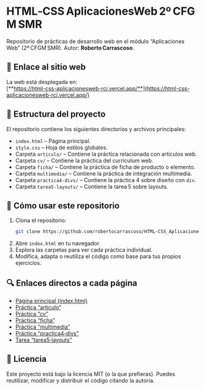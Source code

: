 # HTML‑CSS AplicacionesWeb 2º CFGM SMR  
Repositorio de prácticas de desarrollo web en el módulo “Aplicaciones Web” (2º CFGM SMR).
Autor: **Roberto Carrascoso**.

## 🔗 Enlace al sitio web  
La web está desplegada en:  
[**https://html-css-aplicacionesweb-rcj.vercel.app/**](https://html-css-aplicacionesweb-rcj.vercel.app/)  

## 📁 Estructura del proyecto  
El repositorio contiene los siguientes directorios y archivos principales:

- `index.html` – Página principal.  
- `style.css` – Hoja de estilos globales.  
- Carpeta `articulo/` – Contiene la práctica relacionada con artículos web.  
- Carpeta `cv/` – Contiene la práctica del currículum web.  
- Carpeta `ficha/` – Contiene la práctica de ficha de producto o elemento.  
- Carpeta `multimedia/` – Contiene la práctica de integración multimedia.  
- Carpeta `practica4-divs/` – Contiene la práctica 4 sobre diseño con `div`.  
- Carpeta `tarea5-layouts/` – Contiene la tarea 5 sobre layouts.

## 📌 Cómo usar este repositorio  
1. Clona el repositorio:  
   ```bash
   git clone https://github.com/robertocarrascoso/HTML-CSS_AplicacionesWeb-2oCFGM_SMR.git
   ```  
2. Abre `index.html` en tu navegador.  
3. Explora las carpetas para ver cada práctica individual.  
4. Modifica, adapta o reutiliza el código como base para tus propios ejercicios.

## 🔍 Enlaces directos a cada página  
- [Página principal (index.html)](https://html-css-aplicacionesweb-rcj.vercel.app/index.html)  
- [Práctica “articulo”](https://html-css-aplicacionesweb-rcj.vercel.app/articulo/index.html)  
- [Práctica “cv”](https://html-css-aplicacionesweb-rcj.vercel.app/cv/index.html)  
- [Práctica “ficha”](https://html-css-aplicacionesweb-rcj.vercel.app/ficha/index.html)  
- [Práctica “multimedia”](https://html-css-aplicacionesweb-rcj.vercel.app/multimedia/index.html)  
- [Práctica “practica4‑divs”](https://html-css-aplicacionesweb-rcj.vercel.app/practica4-divs/index.html)  
- [Tarea “tarea5‑layouts”](https://html-css-aplicacionesweb-rcj.vercel.app/tarea5-layouts/index.html)  

## 📝 Licencia  
Este proyecto está bajo la licencia MIT (o la que prefieras). Puedes reutilizar, modificar y distribuir el código citando la autoría.
